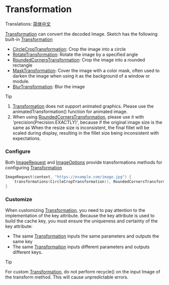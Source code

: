 # Transformation

Translations: [简体中文](transformation.zh.md)

[Transformation] can convert the decoded Image. Sketch has the following built-in [Transformation]

* [CircleCropTransformation]: Crop the image into a circle
* [RotateTransformation]: Rotate the image by a specified angle
* [RoundedCornersTransformation]: Crop the image into a rounded rectangle
* [MaskTransformation]: Cover the image with a color mask, often used to darken the image when using
  it as the background of a window or module.
* [BlurTransformation]: Blur the image

> [!TIP]
> 1. [Transformation] does not support animated graphics. Please use the animatedTransformation()
     function for animated image.
> 2. When using [RoundedCornersTransformation], please use it with 'precision(Precision.EXACTLY)',
     because if the original image size is the same as When the resize size is inconsistent, the
     final fillet will be scaled during display, resulting in the fillet size being inconsistent
     with expectations.

### Configure

Both [ImageRequest] and [ImageOptions] provide transformations methods for
configuring [Transformation]

```kotlin
ImageRequest(context, "https://example.com/image.jpg") {
    transformations(CircleCropTransformation(), RoundedCornersTransformation(20f))
}
```

### Customize

When customizing [Transformation], you need to pay attention to the implementation of the key
attribute. Because the key attribute is used to build the cache key, you must ensure the uniqueness
and certainty of the key attribute:

* The same [Transformation] inputs the same parameters and outputs the same key
* The same [Transformation] inputs different parameters and outputs different keys.

> [!TIP]
> For custom [Transformation], do not perform recycle() on the input Image of the transform
> method. This will cause unpredictable errors.

[Transformation]: ../sketch-core/src/commonMain/kotlin/com/github/panpf/sketch/transform/Transformation.kt

[CircleCropTransformation]: ../sketch-core/src/commonMain/kotlin/com/github/panpf/sketch/transform/CircleCropTransformation.kt

[RotateTransformation]: ../sketch-core/src/commonMain/kotlin/com/github/panpf/sketch/transform/RotateTransformation.kt

[RoundedCornersTransformation]: ../sketch-core/src/commonMain/kotlin/com/github/panpf/sketch/transform/RoundedCornersTransformation.kt

[MaskTransformation]: ../sketch-core/src/commonMain/kotlin/com/github/panpf/sketch/transform/MaskTransformation.kt

[BlurTransformation]: ../sketch-core/src/commonMain/kotlin/com/github/panpf/sketch/transform/BlurTransformation.kt

[ImageRequest]: ../sketch-core/src/commonMain/kotlin/com/github/panpf/sketch/request/ImageRequest.common.kt

[ImageOptions]: ../sketch-core/src/commonMain/kotlin/com/github/panpf/sketch/request/ImageOptions.common.kt